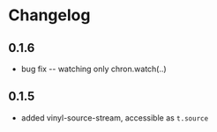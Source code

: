 # Changelog

## 0.1.6

* bug fix -- watching only chron.watch(..)

## 0.1.5

* added vinyl-source-stream, accessible as `t.source`